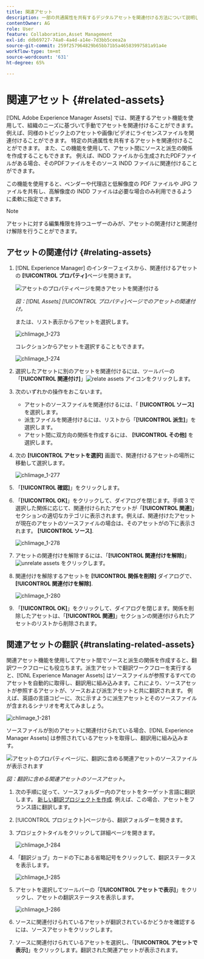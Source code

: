 ```yaml
---
title: 関連アセット
description: 一部の共通属性を共有するデジタルアセットを関連付ける方法について説明します。また、デジタルアセット間にソースから派生した関係を作成します。
contentOwner: AG
role: User
feature: Collaboration,Asset Management
exl-id: ddb69727-74a0-4a4d-a14e-7d3bb5ceea2a
source-git-commit: 259f257964829b65bb71b5a46583997581a91a4e
workflow-type: tm+mt
source-wordcount: '631'
ht-degree: 65%

---
```


# 関連アセット {#related-assets}

[!DNL Adobe Experience Manager Assets] では、関連するアセット機能を使用して、組織のニーズに基づいて手動でアセットを関連付けることができます。例えば、同様のトピック上のアセットや画像/ビデオにライセンスファイルを関連付けることができます。 特定の共通属性を共有するアセットを関連付けることができます。 また、この機能を使用して、アセット間にソースと派生の関係を作成することもできます。 例えば、INDD ファイルから生成されたPDFファイルがある場合、そのPDFファイルをそのソース INDD ファイルに関連付けることができます。

この機能を使用すると、ベンダーや代理店と低解像度の PDF ファイルや JPG ファイルを共有し、高解像度の INDD ファイルは必要な場合のみ利用できるように柔軟に指定できます。

>[!NOTE]
>
>アセットに対する編集権限を持つユーザーのみが、アセットの関連付けと関連付け解除を行うことができます。

## アセットの関連付け {#relating-assets}

1. [!DNL Experience Manager] のインターフェイスから、関連付けるアセットの **[!UICONTROL プロパティ]**&#x200B;ページを開きます。

   ![アセットのプロパティページを開きアセットを関連付ける](assets/asset-properties-relate-assets.png)

   *図：[!DNL Assets] [!UICONTROL プロパティ]ページでのアセットの関連付け。*

   または、リスト表示からアセットを選択します。

   ![chlimage_1-273](assets/chlimage_1-273.png)

   コレクションからアセットを選択することもできます。

   ![chlimage_1-274](assets/chlimage_1-274.png)

1. 選択したアセットに別のアセットを関連付けるには、ツールバーの「**[!UICONTROL 関連付け]**」![relate assets](assets/do-not-localize/link-relate.png) アイコンをクリックします。
1. 次のいずれかの操作をおこないます。

   * アセットのソースファイルを関連付けるには、「 **[!UICONTROL ソース]** を選択します。
   * 派生ファイルを関連付けるには、リストから「**[!UICONTROL 派生]**」を選択します。
   * アセット間に双方向の関係を作成するには、 **[!UICONTROL その他]** を選択します。

1. 次の **[!UICONTROL アセットを選択]** 画面で、関連付けるアセットの場所に移動して選択します。

   ![chlimage_1-277](assets/chlimage_1-277.png)

1. 「**[!UICONTROL 確認]**」をクリックします。
1. 「**[!UICONTROL OK]**」をクリックして、ダイアログを閉じます。手順 3 で選択した関係に応じて、関連付けられたアセットが「**[!UICONTROL 関連]**」セクションの適切なカテゴリに表示されます。例えば、関連付けたアセットが現在のアセットのソースファイルの場合は、そのアセットがの下に表示されます。 **[!UICONTROL ソース]**.

   ![chlimage_1-278](assets/chlimage_1-278.png)

1. アセットの関連付けを解除するには、「**[!UICONTROL 関連付けを解除]**」![unrelate assets](assets/do-not-localize/link-unrelate-icon.png) をクリックします。

1. 関連付けを解除するアセットを **[!UICONTROL 関係を削除]** ダイアログで、 **[!UICONTROL 関連付けを解除]**.

   ![chlimage_1-280](assets/chlimage_1-280.png)

1. 「**[!UICONTROL OK]**」をクリックして、ダイアログを閉じます。関係を削除したアセットは、「**[!UICONTROL 関連]**」セクションの関連付けられたアセットのリストから削除されます。

## 関連アセットの翻訳 {#translating-related-assets}

関連アセット機能を使用してアセット間でソースと派生の関係を作成すると、翻訳ワークフローにも役立ちます。派生アセットで翻訳ワークフローを実行すると、[!DNL Experience Manager Assets] はソースファイルが参照するすべてのアセットを自動的に取得し、翻訳用に組み込みます。これにより、ソースアセットが参照するアセットが、ソースおよび派生アセットと共に翻訳されます。 例えば、英語の言語コピーに、次に示すように派生アセットとそのソースファイルが含まれるシナリオを考えてみましょう。

![chlimage_1-281](assets/chlimage_1-281.png)

ソースファイルが別のアセットに関連付けられている場合、[!DNL Experience Manager Assets] は参照されているアセットを取得し、翻訳用に組み込みます。

![アセットのプロパティページに、翻訳に含める関連アセットのソースファイルが表示されます](assets/asset-properties-source-asset.png)

*図：翻訳に含める関連アセットのソースアセット。*

1. 次の手順に従って、ソースフォルダー内のアセットをターゲット言語に翻訳します。 [新しい翻訳プロジェクトを作成](translation-projects.md#create-a-new-translation-project). 例えば、この場合、アセットをフランス語に翻訳します。

1. [!UICONTROL プロジェクト]ページから、翻訳フォルダーを開きます。

1. プロジェクトタイルをクリックして詳細ページを開きます。

   ![chlimage_1-284](assets/chlimage_1-284.png)

1. 「翻訳ジョブ」カードの下にある省略記号をクリックして、翻訳ステータスを表示します。

   ![chlimage_1-285](assets/chlimage_1-285.png)

1. アセットを選択してツールバーの「**[!UICONTROL アセットで表示]**」をクリックし、アセットの翻訳ステータスを表示します。

   ![chlimage_1-286](assets/chlimage_1-286.png)

1. ソースに関連付けられているアセットが翻訳されているかどうかを確認するには、ソースアセットをクリックします。

1. ソースに関連付けられているアセットを選択し、「**[!UICONTROL アセットで表示]**」をクリックします。翻訳された関連アセットが表示されます。
